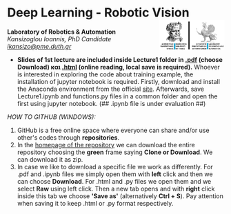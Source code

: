 

# Deep Learning - Robotic Vision <img src='https://raw.githubusercontent.com/IoannisKansizoglou/DeepLectures/master/images/logoDUTH.png' width='30%' align='right'>

**Laboratory of Robotics & Automation**<br />
_Kansizoglou Ioannis, PhD Candidate_<br />
<i> ikansizo@pme.duth.gr </i>

- **Slides of 1st lecture are included inside Lecture1 folder  in [.pdf](https://github.com/IoannisKansizoglou/DeepLectures/blob/master/Lecture1/Lecture1.pdf) (choose Download) και [.html](https://raw.githubusercontent.com/IoannisKansizoglou/DeepLectures/master/Lecture1/Lecture1.html) (online reading, local save is required).** Whoever is interested in exploring the code about training example, the installation of jupyter notebook is required. Firstly, download and install the Anaconda environment from the official [site](https://www.anaconda.com/download/). Afterwards, save Lecture1.ipynb and functions.py files in a common folder and open the first using jupyter notebook. (## .ipynb file is under evaluation ##)

_HOW TO GITHUB (WINDOWS):_ 
1. GitHub is a free online space where everyone can share and/or use other's codes through **repositories**.
2. In the [homepage of the repository](https://github.com/IoannisKansizoglou/DeepLectures) we can download the entire repository choosing the **green** frame saying **Clone or Download**. We can download it as zip.
3. In case we like to download a specific file we work as differently. For .pdf and .ipynb files we simply open them with **left** click and then we can choose **Download**. For .html and .py files we open them and we select **Raw** using left click. Then a new tab opens and with **right** click inside this tab we choose **'Save as'** (alternatively **Ctrl + S**). Pay attention when saving it to keep .html or .py format respectively.
